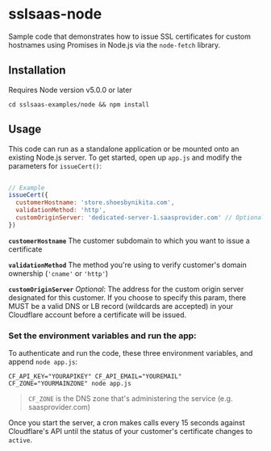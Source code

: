 # sslsaas-node
Sample code that demonstrates how to issue SSL certificates for custom hostnames using Promises in Node.js via the `node-fetch` library.

## Installation

Requires Node version v5.0.0 or later
```
cd sslsaas-examples/node && npm install
```
## Usage
This code can run as a standalone application or be mounted onto an existing Node.js server. To get started, open up `app.js` and modify the parameters for `issueCert()`:
```javascript

// Example
issueCert({
  customerHostname: 'store.shoesbynikita.com',
  validationMethod: 'http',
  customOriginServer: 'dedicated-server-1.saasprovider.com' // Optional
})
```
**`customerHostname`**
The customer subdomain to which you want to issue a certificate

**`validationMethod`**
The method you're using to verify customer's domain ownership (`'cname'` or `'http'`)

**`customOriginServer`**
_Optional_: The address for the custom origin server designated for this customer. If you choose to specify this param, there MUST be a valid DNS or LB record (wildcards are accepted) in your Cloudflare account before a certificate will be issued.

### Set the environment variables and run the app:

To authenticate and run the code, these three environment variables, and append `node app.js`:
```
CF_API_KEY="YOURAPIKEY" CF_API_EMAIL="YOUREMAIL" CF_ZONE="YOURMAINZONE" node app.js
```
> `CF_ZONE` is the DNS zone that's administering the service (e.g. saasprovider.com)

Once you start the server, a cron makes calls every 15 seconds against Cloudflare's API until the status of your customer's certificate changes to `active`.
